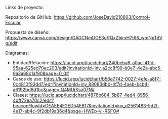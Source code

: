 Links de proyecto:

Repositorio de GitHub: https://github.com/JoseDavid210803/Control-Escolar

Propuesta de diseño: https://www.canva.com/design/DAGCNmDOE3o/fQxZbirxH7t66_wmNpTdVg/edit

Diagramas:
- Entidad/Relación: https://lucid.app/lucidchart/240beba6-a0ac-41fd-95aa-625ed70ec203/edit?invitationId=inv_a2cc8f99-b0e7-4e2a-abc5-9a3a68c1af90&page=0_0#
- Casos de uso: https://lucid.app/lucidchart/b56e7742-0027-4efe-a8f7-0c4810f93dd7/edit?invitationId=inv_88083dbb-4f7d-4aeb-bcb4-a6192bd6d1bc&page=.Q4MUjXso07N#
- Clases: https://lucid.app/lucidchart/4876b684-5b87-4ed4-8956-4dff72ea70c2/edit?beaconFlowId=DEAEE4E2ED54EB17&invitationId=inv_d2561483-5d2f-4e17-ab4c-9f2db19a36d4&page=HWEp-vi-RSFO#